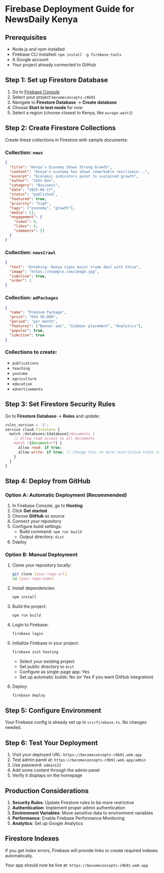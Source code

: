 
# Firebase Deployment Guide for NewsDaily Kenya

## Prerequisites
- Node.js and npm installed
- Firebase CLI installed: `npm install -g firebase-tools`
- A Google account
- Your project already connected to GitHub

## Step 1: Set up Firestore Database

1. Go to [Firebase Console](https://console.firebase.google.com/)
2. Select your project `becomeconcepts-c9b91`
3. Navigate to **Firestore Database** → **Create database**
4. Choose **Start in test mode** for now
5. Select a region (choose closest to Kenya, like `europe-west1`)

## Step 2: Create Firestore Collections

Create these collections in Firestore with sample documents:

### Collection: `news`
```json
{
  "title": "Kenya's Economy Shows Strong Growth",
  "content": "Kenya's economy has shown remarkable resilience...",
  "excerpt": "Economic indicators point to sustained growth",
  "author": "John Doe",
  "category": "Business",
  "date": "2025-06-17",
  "status": "published",
  "featured": true,
  "priority": "high",
  "tags": ["economy", "growth"],
  "media": [],
  "engagement": {
    "views": 0,
    "likes": 0,
    "comments": []
  }
}
```

### Collection: `newsCrawl`
```json
{
  "text": "Breaking: Kenya signs major trade deal with China",
  "image": "https://example.com/image.jpg",
  "isActive": true,
  "order": 1
}
```

### Collection: `adPackages`
```json
{
  "name": "Premium Package",
  "price": "KSh 50,000",
  "period": "per month",
  "features": ["Banner ads", "Sidebar placement", "Analytics"],
  "popular": true,
  "isActive": true
}
```

### Collections to create:
- `publications`
- `teaching`
- `youtube`
- `agriculture`
- `education`
- `advertisements`

## Step 3: Set Firestore Security Rules

Go to **Firestore Database** → **Rules** and update:

```javascript
rules_version = '2';
service cloud.firestore {
  match /databases/{database}/documents {
    // Allow read access to all documents
    match /{document=**} {
      allow read: if true;
      allow write: if true; // Change this to more restrictive rules in production
    }
  }
}
```

## Step 4: Deploy from GitHub

### Option A: Automatic Deployment (Recommended)

1. In Firebase Console, go to **Hosting**
2. Click **Get started**
3. Choose **GitHub** as source
4. Connect your repository
5. Configure build settings:
   - Build command: `npm run build`
   - Output directory: `dist`
6. Deploy

### Option B: Manual Deployment

1. Clone your repository locally:
   ```bash
   git clone [your-repo-url]
   cd [your-repo-name]
   ```

2. Install dependencies:
   ```bash
   npm install
   ```

3. Build the project:
   ```bash
   npm run build
   ```

4. Login to Firebase:
   ```bash
   firebase login
   ```

5. Initialize Firebase in your project:
   ```bash
   firebase init hosting
   ```
   - Select your existing project
   - Set public directory to `dist`
   - Configure as single-page app: Yes
   - Set up automatic builds: No (or Yes if you want GitHub integration)

6. Deploy:
   ```bash
   firebase deploy
   ```

## Step 5: Configure Environment

Your Firebase config is already set up in `src/firebase.ts`. No changes needed.

## Step 6: Test Your Deployment

1. Visit your deployed URL: `https://becomeconcepts-c9b91.web.app`
2. Test admin panel at: `https://becomeconcepts-c9b91.web.app/admin`
3. Use password: `admin123`
4. Add some content through the admin panel
5. Verify it displays on the homepage

## Production Considerations

1. **Security Rules**: Update Firestore rules to be more restrictive
2. **Authentication**: Implement proper admin authentication
3. **Environment Variables**: Move sensitive data to environment variables
4. **Performance**: Enable Firebase Performance Monitoring
5. **Analytics**: Set up Google Analytics

## Firestore Indexes

If you get index errors, Firebase will provide links to create required indexes automatically.

Your app should now be live at: `https://becomeconcepts-c9b91.web.app`
